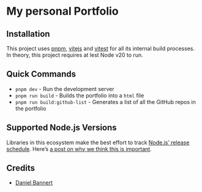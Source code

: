 # My personal Portfolio

## Installation

This project uses [pnpm](https://pnpm.io/), [vitejs](https://vitejs.dev/) and [vitest](https://vitest.dev/) for all its internal build processes. In theory, this project requires at lest Node v20 to run.

## Quick Commands

-   `pnpm dev` - Run the development server
-   `pnpm run build` - Builds the portfolio into a `html` file
-   `pnpm run build:github-list` - Generates a list of all the GitHub repos in the portfolio

## Supported Node.js Versions

Libraries in this ecosystem make the best effort to track
[Node.js’ release schedule](https://nodejs.org/en/about/releases/). Here’s [a
post on why we think this is important](https://medium.com/the-node-js-collection/maintainers-should-consider-following-node-js-release-schedule-ab08ed4de71a).

## Credits

-   [Daniel Bannert](https://github.com/prisis)
